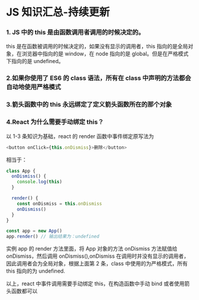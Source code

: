 # JS 知识汇总-持续更新

### 1. JS 中的 this 是由函数调用者调用的时候决定的。

this 是在函数被调用的时候决定的，如果没有显示的调用者，this 指向的是全局对象，在浏览器中指向的是 window，在 node 指向的是 global。但是在严格模式下指向的是 undefined。

### 2.如果你使用了 ES6 的 class 语法，所有在 class 中声明的方法都会自动地使用严格模式

### 3.箭头函数中的 this 永远绑定了定义箭头函数所在的那个对象

### 4.React 为什么需要手动绑定 this？

以 1-3 条知识为基础，react 的 render 函数中事件绑定原写法为

```js
<button onClick={this.onDismiss}>删除</button>
```

相当于：

```js
class App {
  onDismiss() {
    console.log(this)
  }

  render() {
    const onDismiss = this.onDismiss
    onDismiss()
  }
}

const app = new App()
app.render() // 输出结果为：undefined
```

实例 app 的 render 方法里面，将 App 对象的方法 onDismiss 方法赋值给 onDismiss，然后调用 onDismiss(),onDismiss 在调用时并没有显示的调用者，因此调用者会为全局对象，根据上面第 2 条，class 中使用的为严格模式，所有 this 指向的为 undefined.

以上，react 中事件调用需要手动绑定 this，在构造函数中手动 bind 或者使用箭头函数都可以

